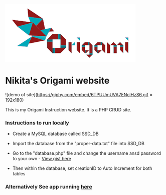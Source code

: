 ![alt text](https://github.com/Nfedans/Ca2_SSD/blob/main/image_uploads/539248.png "Site Logo")


# Nikita's Origami website

![demo of site](https://giphy.com/embed/6TPUUmUVA7ENclHzS6.gif = 192x180)

This is my Origami Instruction website. It is a PHP CRUD site.
### Instructions to run locally
* Create a MySQL database called SSD_DB
* Import the database from the "proper-data.txt" file into SSD_DB
* Go to the "database.php" file and change the username ansd password to your own - [View gist here](https://gist.github.com/Nfedans/4213471f90fad29209b14226ad26c13d)

* Then within the database, set creationID to Auto Increment for both tables



### Alternatively See app running [here](https://mysql06.comp.dkit.ie/D00238707/Ca2_SSD/)


